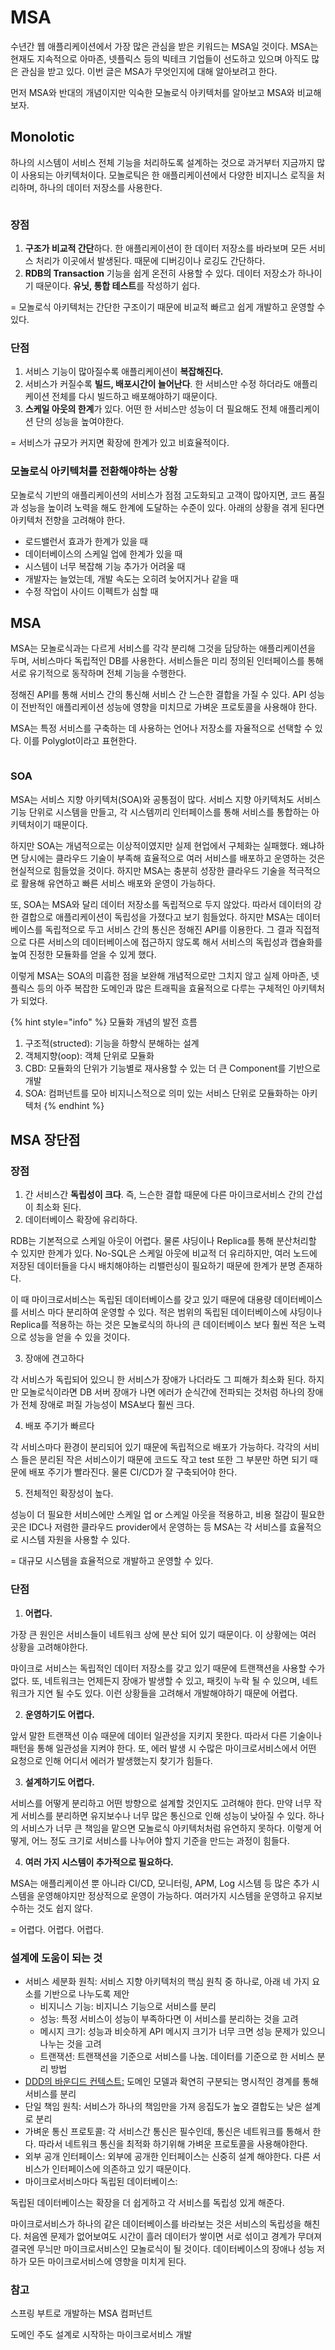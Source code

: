 # MSA

수년간 웹 애플리케이션에서 가장 많은 관심을 받은 키워드는 MSA일 것이다. MSA는 현재도 지속적으로 아마존, 넷플릭스 등의 빅테크 기업들이 선도하고 있으며 아직도 많은 관심을 받고 있다. 이번 글은 MSA가 무엇인지에 대해 알아보려고 한다.&#x20;

먼저 MSA와 반대의 개념이지만 익숙한 모놀로식 아키텍처를 알아보고 MSA와 비교해보자.

## Monolotic

하나의 시스템이 서비스 전체 기능을 처리하도록 설계하는 것으로 과거부터 지금까지 많이 사용되는 아키텍처이다. 모놀로틱은 한 애플리케이션에서 다양한 비지니스 로직을 처리하며, 하나의 데이터 저장소를 사용한다.&#x20;

<img src="../.gitbook/assets/file.excalidraw.svg" alt="" class="gitbook-drawing">



### 장점

1. **구조가 비교적 간단**하다. 한 애플리케이션이 한 데이터 저장소를 바라보며 모든 서비스 처리가 이곳에서 발생된다. 때문에 디버깅이나 로깅도 간단하다.&#x20;
2. **RDB의 Transaction** 기능을 쉽게 온전히 사용할 수 있다. 데이터 저장소가 하나이기 때문이다. **유닛, 통합 테스트**를 작성하기 쉽다.&#x20;

&#x20;\= 모놀로식 아키텍처는 간단한 구조이기 때문에 비교적 빠르고 쉽게 개발하고 운영할 수 있다.&#x20;

### 단점&#x20;

1. 서비스 기능이 많아질수록 애플리케이션이 **복잡해진다.**
2. 서비스가 커질수록 **빌드, 배포시간이 늘어난다**. 한 서비스만 수정 하더라도 애플리케이션 전체를 다시 빌드하고 배포해야하기 때문이다.&#x20;
3. **스케일 아웃의 한계**가 있다. 어떤 한 서비스만 성능이 더 필요해도 전체 애플리케이션 단의 성능을 높여야한다.&#x20;

\= 서비스가 규모가 커지면 확장에 한계가 있고 비효율적이다.&#x20;



### 모놀로식 아키텍처를 전환해야하는 상황

모놀로식 기반의 애플리케이션의 서비스가 점점 고도화되고 고객이 많아지면, 코드 품질과 성능을 높이려 노력을 해도 한계에 도달하는 수준이 있다. 아래의 상황을 겪게 된다면 아키텍처 전향을 고려해야 한다.&#x20;

* 로드밸런서 효과가 한계가 있을 때
* 데이터베이스의 스케일 업에 한계가 있을 때&#x20;
* 시스템이 너무 복잡해 기능 추가가 어려울 때
* 개발자는 늘었는데, 개발 속도는 오히려 늦어지거나 같을 때
* 수정 작업이 사이드 이펙트가 심할 때



## MSA&#x20;

MSA는 모놀로식과는 다르게 서비스를 각각 분리해 그것을 담당하는 애플리케이션을 두며, 서비스마다 독립적인 DB를 사용한다. 서비스들은 미리 정의된 인터페이스를 통해 서로 유기적으로 동작하며 전체 기능을 수행한다.

정해진 API를 통해 서비스 간의 통신해 서비스 간 느슨한 결합을 가질 수 있다. API 성능이 전반적인 애플리케이션 성능에 영향을 미치므로 가벼운 프로토콜을 사용해야 한다.

MSA는 특정 서비스를 구축하는 데 사용하는 언어나 저장소를 자율적으로 선택할 수 있다. 이를 Polyglot이라고 표현한다.&#x20;



<img src="../.gitbook/assets/file.excalidraw (15).svg" alt="" class="gitbook-drawing">

### SOA

MSA는 서비스 지향 아키텍처(SOA)와 공통점이 많다. 서비스 지향 아키텍처도 서비스 기능 단위로 시스템을 만들고, 각 시스템끼리 인터페이스를 통해 서비스를 통합하는 아키텍처이기 때문이다.&#x20;

하지만 SOA는 개념적으로는 이상적이였지만 실제 현업에서 구체화는 실패했다. 왜냐하면 당시에는 클라우드 기술이 부족해 효율적으로 여러 서비스를 배포하고 운영하는 것은 현실적으로 힘들었을 것이다. 하지만 MSA는 충분히 성장한 클라우드 기술을 적극적으로 활용해 유연하고 빠른 서비스 배포와 운영이 가능하다.

또, SOA는 MSA와 달리 데이터 저장소를 독립적으로 두지 않았다. 따라서 데이터의 강한 결합으로 애플리케이션이 독립성을 가졌다고 보기 힘들었다.  하지만 MSA는 데이터베이스를 독립적으로 두고 서비스 간의 통신은 정해진 API를 이용한다. 그 결과 직접적으로 다른 서비스의 데이터베이스에 접근하지 않도록 해서 서비스의 독립성과 캡슐화를 높여 진정한 모듈화를 얻을 수 있게 했다.

이렇게 MSA는 SOA의 미흡한 점을 보완해 개념적으로만 그치지 않고 실제 아마존, 넷플릭스 등의 아주 복잡한 도메인과 많은 트래픽을 효율적으로 다루는 구체적인 아키텍처가 되었다.

{% hint style="info" %}
모듈화 개념의 발전 흐름

1. 구조적(structed): 기능을 하향식 분해하는 설계&#x20;
2. 객체지향(oop): 객체 단위로 모듈화
3. CBD: 모듈화의 단위가 기능별로 재사용할 수 있는 더 큰 Component를 기반으로 개발
4. SOA: 컴퍼넌트를 모아 비지니스적으로 의미 있는 서비스 단위로 모듈화하는 아키텍처
{% endhint %}



## MSA 장단점

### 장점

1. 간 서비스간 **독립성이 크다**. 즉, 느슨한 결합 때문에 다른 마이크로서비스 간의 간섭이 최소화 된다.&#x20;
2. 데이터베이스 확장에 유리하다.&#x20;

RDB는 기본적으로 스케일 아웃이 어렵다. 물론 샤딩이나 Replica를 통해 분산처리할 수 있지만 한계가 있다. No-SQL은 스케일 아웃에 비교적 더 유리하지만, 여러 노드에 저장된 데이터들을 다시 배치해야하는 리밸런싱이 필요하기 때문에 한계가 분명 존재하다.&#x20;

이 때 마이크로서비스는 독립된 데이터베이스를 갖고 있기 때문에 대용량 데이터베이스를 서비스 마다 분리하여 운영할 수 있다. 적은 범위의 독립된 데이터베이스에 샤딩이나 Replica를 적용하는 하는 것은 모놀로식의 하나의 큰 데이터베이스 보다 훨씬 적은 노력으로 성능을 얻을 수 있을 것이다.

3. 장애에 견고하다&#x20;

각 서비스가  독립되어 있으니 한 서비스가 장애가 나더라도 그 피해가 최소화 된다. 하지만 모놀로식이라면 DB 서버 장애가 나면 에러가 순식간에 전파되는 것처럼 하나의 장애가 전체 장애로 퍼질 가능성이 MSA보다 훨씬 크다.&#x20;

4. 배포 주기가 빠르다&#x20;

각 서비스마다 환경이 분리되어 있기 때문에 독립적으로 배포가 가능하다. 각각의 서비스 들은 분리된 작은 서비스이기 때문에 코드도 작고 test 또한 그 부분만 하면 되기 때문에 배포 주기가 빨라진다. 물론 CI/CD가 잘 구축되어야 한다.&#x20;

5. 전체적인 확장성이 높다.

성능이 더 필요한 서비스에만 스케일 업 or 스케일 아웃을 적용하고, 비용 절감이 필요한 곳은 IDC나 저렴한 클라우드 provider에서 운영하는 등 MSA는 각 서비스를 효율적으로 시스템 자원을 사용할 수 있다.&#x20;



\= 대규모 시스템을 효율적으로 개발하고 운영할 수 있다.

###

### 단점

1. **어렵다.**&#x20;

가장 큰 원인은 서비스들이 네트워크 상에 분산 되어 있기 때문이다. 이 상황에는 여러 상황을 고려해야한다.&#x20;

마이크로 서비스는 독립적인 데이터 저장소를 갖고 있기 때문에 트랜잭션을 사용할 수가 없다. 또, 네트워크는 언제든지 장애가 발생할 수 있고, 패킷이 누락 될 수 있으며, 네트워크가 지연 될 수도 있다. 이런 상황들을 고려해서 개발해야하기 때문에 어렵다.

2. **운영하기도 어렵다.**

앞서 말한 트랜잭션 이슈 때문에 데이터 일관성을 지키지 못한다. 따라서 다른 기술이나 패턴을 통해 일관성을 지켜야 한다. 또, 에러 발생 시 수많은 마이크로서비스에서 어떤 요청으로 인해 어디서 에러가 발생했는지 찾기가 힘들다.&#x20;

3. **설계하기도 어렵다.**

서비스를 어떻게 분리하고 어떤 방향으로 설계할 것인지도 고려해야 한다. 만약 너무 작게 서비스를 분리하면 유지보수나 너무 많은 통신으로 인해 성능이 낮아질 수 있다. 하나의 서비스가 너무 큰 책임을 맡으면 모놀로식 아키텍처처럼 유연하지 못하다. 이렇게 어떻게, 어느 정도 크기로 서비스를 나누어야 할지 기준을 만드는 과정이 힘들다.

4. **여러 가지 시스템이 추가적으로 필요하다.**

MSA는 애플리케이션 뿐 아니라 CI/CD, 모니터링, APM, Log 시스템 등 많은 추가 시스템을 운영해야지만 정상적으로 운영이 가능하다. 여러가지 시스템을 운영하고 유지보수하는 것도 쉽지 않다.

&#x20;

\= 어렵다. 어렵다. 어렵다.



### 설계에 도움이 되는 것&#x20;

* 서비스 세분화 원칙: 서비스 지향 아키텍처의 핵심 원칙 중 하나로, 아래 네 가지 요소를 기반으로 나누도록 제안
  * 비지니스 기능: 비지니스 기능으로 서비스를 분리
  * 성능: 특정 서비스이 성능이 부족하다면 이 서비스를 분리하는 것을 고려
  * 메시지 크기: 성능과 비슷하게 API 메시지 크기가 너무 크면 성능 문제가 있으니 나누는 것을 고려
  * 트랜잭션: 트랜잭션을 기준으로 서비스를 나눔. 데이터를 기준으로 한 서비스 분리 방법&#x20;
* [DDD의 바운디드 컨텍스트:](ddd-start/bounded-context/) 도메인 모델과 확연히 구분되는 명시적인 경계를 통해 서비스를 분리&#x20;
* 단일 책임 원칙: 서비스가 하나의 책임만을 가져 응집도가 높오 결합도는 낮은 설계로 분리
* 가벼운 통신 프로토콜: 각 서비스간 통신은 필수인데, 통신은 네트워크를 통해서 한다. 따라서 네트워크 통신을 최적화 하기위해 가벼운 프로토콜을 사용해야한다.&#x20;
* 외부 공개 인터페이스: 외부에 공개한 인터페이스는 신중히 설계 해야한다. 다른 서비스가 인터페이스에 의존하고 있기 때문이다.&#x20;
* 마이크로서비스마다 독립된 데이터베이스:&#x20;

독립된 데이터베이스는 확장을 더 쉽게하고 각 서비스를 독립성 있게 해준다.

마이크로서비스가 하나의 같은 데이터베이스를 바라보는 것은 서비스의 독립성을 해친다. 처음엔 문제가 없어보여도 시간이 흘러 데이터가 쌓이면 서로 섞이고 경계가 무뎌져 결국엔 무늬만 마이크로서비스인 모놀로식이 될 것이다. 데이터베이스의 장애나 성능 저하가 모든 마이크로서비스에 영향을 미치게 된다.&#x20;



### 참고

스프링 부트로 개발하는 MSA 컴퍼넌트

도메인 주도 설계로 시작하는 마이크로서비스 개발&#x20;
